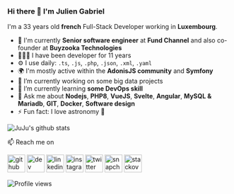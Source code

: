 ### Hi there 👋 I'm Julien Gabriel

I'm a 33 years old **french** Full-Stack Developer working in **Luxembourg**.

- 🏢 I'm currently **Senior software engineer** at **Fund Channel** and also co-founder at **Buyzooka Technologies**
- 👨🏻‍💻 I have been developer for 11 years
- ⚙️ I use daily: `.ts`, `.js`, `.php`, `.json`, `.xml`, `.yaml`
- 🌍 I'm mostly active within the **AdonisJS community** and **Symfony**
- 🔭 I’m currently working on some big data projects
- 🌱 I’m currently learning **some DevOps skill**
- 💬 Ask me about **Nodejs**, **PHP8**, **VueJS**, **Svelte**, **Angular**, **MySQL & Mariadb**, **GIT**, **Docker**, **Software design**
- ⚡ Fun fact: I love astronomy 🔭

![JuJu's github stats](https://github-readme-stats.vercel.app/api?username=JuJu57&count_private=true&show_icons=true&theme=dracula)

📫 Reach me on

[<img src='https://cdn.jsdelivr.net/npm/simple-icons@3.0.1/icons/github.svg' alt='github' height='40'>](https://github.com/JuJu57)  [<img src='https://cdn.jsdelivr.net/npm/simple-icons@3.0.1/icons/dev-dot-to.svg' alt='dev' height='40'>](https://dev.to/cptnjuju)  [<img src='https://cdn.jsdelivr.net/npm/simple-icons@3.0.1/icons/linkedin.svg' alt='linkedin' height='40'>](https://www.linkedin.com/in/gabrieljulien/)  [<img src='https://cdn.jsdelivr.net/npm/simple-icons@3.0.1/icons/instagram.svg' alt='instagram' height='40'>](https://www.instagram.com/julien_.gabriel/)  [<img src='https://cdn.jsdelivr.net/npm/simple-icons@3.0.1/icons/twitter.svg' alt='twitter' height='40'>](https://twitter.com/le_juju)  [<img src='https://cdn.jsdelivr.net/npm/simple-icons@3.0.1/icons/snapchat.svg' alt='snapchat' height='40'>](juju_57)  [<img src='https://cdn.jsdelivr.net/npm/simple-icons@3.0.1/icons/stackoverflow.svg' alt='stackoverflow' height='40'>](https://stackoverflow.com/users/1563021/julien-gabriel) 

![Profile views](https://gpvc.arturio.dev/JuJu57)  
